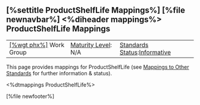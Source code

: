 \[%settitle ProductShelfLife Mappings%\]
\[%file newnavbar%\]
&lt;%diheader mappings%&gt;
ProductShelfLife Mappings
-------------------------

|                                              |                                               |                                                                                        |
|----------------------------------------------|-----------------------------------------------|----------------------------------------------------------------------------------------|
| [\[%wgt phx%\]](%5B%wg%20phx%%5D) Work Group | [Maturity Level](versions.html#maturity): N/A | [Standards Status](versions.html#std-process):[Informative](versions.html#std-process) |

This page provides mappings for ProductShelfLife (see [Mappings to Other Standards](mappings.html) for further information & status).

&lt;%dtmappings ProductShelfLife%&gt;

\[%file newfooter%\]
